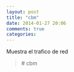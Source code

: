 ```yaml
---
layout: post
title: "cbm"
date: 2014-01-27 20:06
comments: true
categories: 
---
```

Muestra el trafico de red

>\# cbm

